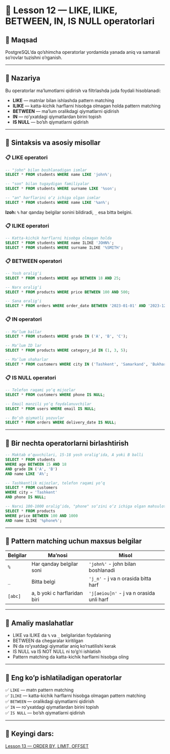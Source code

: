 # 📖 Lesson 12 — LIKE, ILIKE, BETWEEN, IN, IS NULL operatorlari

## 🎯 Maqsad
PostgreSQLʼda qoʼshimcha operatorlar yordamida yanada aniq va samarali soʼrovlar tuzishni oʼrganish.

---

## 📖 Nazariya

Bu operatorlar maʼlumotlarni qidirish va filtrlashda juda foydali hisoblanadi:

- **LIKE** — matnlar bilan ishlashda pattern matching
- **ILIKE** — katta-kichik harflarni hisobga olmagan holda pattern matching
- **BETWEEN** — maʼlum oralikdagi qiymatlarni qidirish
- **IN** — roʼyxatdagi qiymatlardan birini topish
- **IS NULL** — boʼsh qiymatlarni qidirish

---

## 🔷 Sintaksis va asosiy misollar

### 📋 LIKE operatori
```sql
-- "john" bilan boshlanadigan ismlar
SELECT * FROM students WHERE name LIKE 'john%';

-- "son" bilan tugaydigan familiyalar
SELECT * FROM students WHERE surname LIKE '%son';

-- "an" harflarini oʼz ichiga olgan ismlar
SELECT * FROM students WHERE name LIKE '%an%';
```

**Izoh:** `%` har qanday belgilar sonini bildiradi, `_` esa bitta belgini.

### 📋 ILIKE operatori
```sql
-- Katta-kichik harflarni hisobga olmagan holda
SELECT * FROM students WHERE name ILIKE 'JOHN%';
SELECT * FROM students WHERE surname ILIKE '%SMITH';
```

### 📋 BETWEEN operatori
```sql
-- Yosh oraligʼi
SELECT * FROM students WHERE age BETWEEN 18 AND 25;

-- Narx oraligʼi
SELECT * FROM products WHERE price BETWEEN 100 AND 500;

-- Sana oraligʼi
SELECT * FROM orders WHERE order_date BETWEEN '2023-01-01' AND '2023-12-31';
```

### 📋 IN operatori
```sql
-- Maʼlum ballar
SELECT * FROM students WHERE grade IN ('A', 'B', 'C');

-- Maʼlum ID lar
SELECT * FROM products WHERE category_id IN (1, 3, 5);

-- Maʼlum shaharlar
SELECT * FROM customers WHERE city IN ('Tashkent', 'Samarkand', 'Bukhara');
```

### 📋 IS NULL operatori
```sql
-- Telefon raqami yoʼq mijozlar
SELECT * FROM customers WHERE phone IS NULL;

-- Email manzili yoʼq foydalanuvchilar
SELECT * FROM users WHERE email IS NULL;

-- Boʼsh qiymatli yozuvlar
SELECT * FROM orders WHERE delivery_date IS NULL;
```

---

## 🔷 Bir nechta operatorlarni birlashtirish

```sql
-- Maktab oʼquvchilari, 15-18 yosh oraligʼida, A yoki B balli
SELECT * FROM students 
WHERE age BETWEEN 15 AND 18 
AND grade IN ('A', 'B')
AND name LIKE 'A%';

-- Tashkentlik mijozlar, telefon raqami yoʼq
SELECT * FROM customers 
WHERE city = 'Tashkent' 
AND phone IS NULL;

-- Narxi 100-1000 oraligʼida, "phone" soʼzini oʼz ichiga olgan mahsulotlar
SELECT * FROM products 
WHERE price BETWEEN 100 AND 1000 
AND name ILIKE '%phone%';
```

---

## 🔷 Pattern matching uchun maxsus belgilar

| Belgilar | Maʼnosi | Misol |
|----------|---------|-------|
| `%` | Har qanday belgilar soni | `'john%'` - john bilan boshlanadi |
| `_` | Bitta belgi | `'j_n'` - j va n orasida bitta harf |
| `[abc]` | a, b yoki c harflaridan biri | `'j[aeiou]n'` - j va n orasida unli harf |

---

## 🔷 Amaliy maslahatlar
- LIKE va ILIKE da `%` va `_` belgilaridan foydalaning
- BETWEEN da chegaralar kiritilgan
- IN da roʼyxatdagi qiymatlar aniq koʼrsatilishi kerak
- IS NULL va IS NOT NULL ni toʼgʼri ishlatish
- Pattern matching da katta-kichik harflarni hisobga oling

---

## 📌 Eng koʼp ishlatiladigan operatorlar
✅ `LIKE` — matn pattern matching  
✅ `ILIKE` — katta-kichik harflarni hisobga olmagan pattern matching  
✅ `BETWEEN` — oralikdagi qiymatlarni qidirish  
✅ `IN` — roʼyxatdagi qiymatlardan birini topish  
✅ `IS NULL` — boʼsh qiymatlarni qidirish  

---

## 📌 Keyingi dars:
[Lesson 13 — ORDER BY, LIMIT, OFFSET](../lesson_13/lesson.md) 
